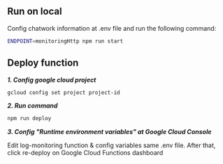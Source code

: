 ## Run on local
Config chatwork information at .env file and run the following command:

```bash
ENDPOINT=monitoringHttp npm run start
```

## Deploy function

***1. Config google cloud project***
```bash
gcloud config set project project-id
```

***2. Run command***
```bash
npm run deploy
```

***3. Config "Runtime environment variables" at Google Cloud Console***

Edit log-monitoring function & config variables same .env file. After that, click re-deploy on Google Cloud Functions dashboard
